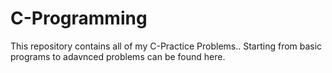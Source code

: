 # C-Programming
This repository contains all of my C-Practice Problems..
Starting from basic programs to adavnced problems can be found here.
